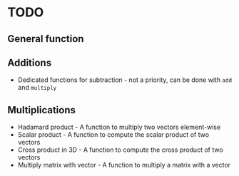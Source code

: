 # TODO

## General function


## Additions

- Dedicated functions for subtraction - not a priority, can be done with `add` and `multiply`

## Multiplications

- Hadamard product - A function to multiply two vectors element-wise
- Scalar product - A function to compute the scalar product of two vectors
- Cross product in 3D - A function to compute the cross product of two vectors
- Multiply matrix with vector - A function to multiply a matrix with a vector
